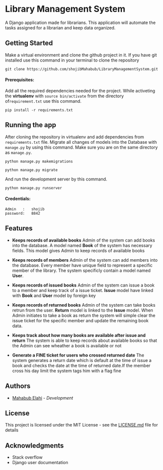 

# Library Management System

A Django application made for librarians. This application will automate the tasks assigned for a librarian and keep data organized.

## Getting Started

Make a virtual environment and clone the github project in it. If you have git installed use this command in your terminal to clone the repository

    git clone https://github.com/shojibMahabub/LibraryManagementSystem.git

#### Prerequisites:

Add all the required dependencies needed for the project. While activeting the **virtualenv** with `source bin/activate` from the directory of`requirement.txt` use this command.

    pip install -r requirements.txt

## Running the app

After cloning the repository in virtualenv and add dependencies from `requirements.txt` file. Migrate all changes of models into the Database with `manage.py` by using this command. Make sure you are on the same directory as `manage.py`.

```
python manage.py makemigrations
```
```
python manage.py migrate
```
And run the development server by this command.

    python manage.py runserver
#### Credentials:

    Admin 	: 	shojib
    password: 	8842

## Features

 - **Keeps records of available books**
		Admin of the system can add books into the database. A model named 
		**Book**  of the system has necessary fields. This model gives Admin 
		to keep records of available books
		
 - **Keeps records of members**
  		Admin of the system can add members into the database. Every member 
  		have unique field to represent a specific member of the library. The 
  		system specificly contain a model named **User**.
  		
- **Keeps records of issued books** 
		Admin of the system can issue a book to a member and keep track of a 
		issue ticket. **Issue** model have linked with **Book** and **User** model by foreign key


- **Keeps records of returned books**
		Admin of the system can take books retrun from the user. **Return** model is linked to the **Issue** model. When Admin initiates to take a book as return the system will simple clear the issue ticket for the specific member and update the remaining book data.
- **Keeps track about how many books are available after issue and return**
		The system is able to keep records about available books so that the 
		Admin can see wheather a book is available or not
- **Generate a FINE ticket for users who crossed returned date**
		The system generates a return date which is default at the time of issue a 
		book and checks the date at the time of returned date.If the member 
		cross his day limit the system tags him with a flag fine
## Authors


* [Mahabub Elahi](https://github.com/ShojibMahabub) - *Development*

## License

This project is licensed under the MIT License - see the [LICENSE.md](LICENSE.md) file for details

## Acknowledgments

* Stack overflow
* Django user documentation
